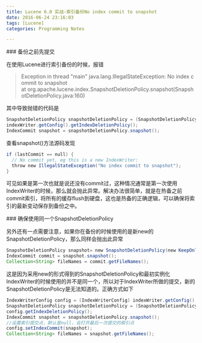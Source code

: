 ```yaml
---
title: Lucene 6.0 实战-索引备份No index commit to snapshot
date: 2016-06-24 23:16:03
tags: [Lucene]
categories: Programming Notes

---
```


### 备份之前先提交

在使用Lucene进行索引备份的时候，报错
>Exception in thread "main" java.lang.IllegalStateException: No index commit to snapshot
at org.apache.lucene.index.SnapshotDeletionPolicy.snapshot(SnapshotDeletionPolicy.java:160)

其中导致抛错的代码是
```java
SnapshotDeletionPolicy snapshotDeletionPolicy = (SnapshotDeletionPolicy)
indexWriter.getConfig().getIndexDeletionPolicy();
IndexCommit snapshot = snapshotDeletionPolicy.snapshot();
```
查看snapshot()方法源码发现
```java
if (lastCommit == null) {
  // No commit yet, eg this is a new IndexWriter:
  throw new IllegalStateException("No index commit to snapshot");
}
```
可见如果是第一次也就是说还没有commit过，这种情况通常是第一次使用IndexWriter的时候，那么就会抛此异常。解决办法很简单，就是在热备之前commit索引，将所有的缓存flush到硬盘，这也是热备的正确逻辑，可以确保将索引的最新变动保存到备份之中。

### 确保使用同一个SnapshotDeletionPolicy

另外还有一点需要注意，如果你在备份的时候使用的是新new的SnapshotDeletionPolicy，那么同样会抛出此异常
```java
SnapshotDeletionPolicy snapshot= new SnapshotDeletionPolicy(new KeepOnlyLastCommitDeletionPolicy());
IndexCommit commit = snapshot.snapshot();
Collection<String> fileNames = commit.getFileNames();
```
这是因为采用new的形式得到的SnapshotDeletionPolicy和最初实例化IndexWriter的时候使用的并不是同一个，所以对于IndexWriter所做的提交，新的SnapshotDeletionPolicy是无法知道的。正确方式如下
```java
IndexWriterConfig config = (IndexWriterConfig) indexWriter.getConfig();
SnapshotDeletionPolicy snapshotDeletionPolicy = (SnapshotDeletionPolicy) 
config.getIndexDeletionPolicy();
IndexCommit snapshot = snapshotDeletionPolicy.snapshot();
//设置索引提交点，默认是null，会打开最后一次提交的索引点
config.setIndexCommit(snapshot);
Collection<String> fileNames = snapshot.getFileNames();
```